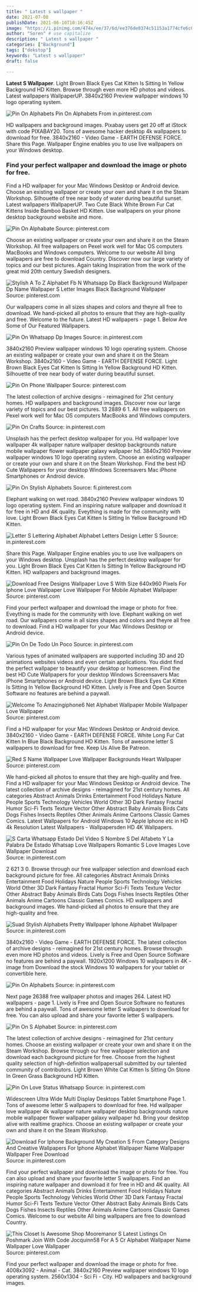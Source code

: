 ```yaml
---
title: " Latest s wallpaper "
date: 2021-07-08
publishDate: 2021-06-10T10:16:45Z
image: "https://i.pinimg.com/474x/ee/37/6d/ee376de0374c51153a1774cfe6c048fe.jpg"
author: "Soren" # use capitalize
description: " Latest s wallpaper "
categories: ["Background"]
tags: ["dekstop"]
keywords: "Latest s wallpaper"
draft: false

---
```



**Latest S Wallpaper**. Light Brown Black Eyes Cat Kitten Is Sitting In Yellow Background HD Kitten. Browse through even more HD photos and videos. Latest wallpapers WallpaperUP. 3840x2160 Preview wallpaper windows 10 logo operating system.

![Pin On Alphabets](https://i.pinimg.com/736x/fa/ee/81/faee8177802a69a129f9ebec3b63ba5d.jpg "Pin On Alphabets")
Pin On Alphabets From in.pinterest.com


HD wallpapers and background images. Pixabay users get 20 off at iStock with code PIXABAY20. Tons of awesome hacker desktop 4k wallpapers to download for free. 3840x2160 - Video Game - EARTH DEFENSE FORCE. Share this Page. Wallpaper Engine enables you to use live wallpapers on your Windows desktop.

### Find your perfect wallpaper and download the image or photo for free.

Find a HD wallpaper for your Mac Windows Desktop or Android device. Choose an existing wallpaper or create your own and share it on the Steam Workshop. Silhouette of tree near body of water during beautiful sunset. Latest wallpapers WallpaperUP. Two Cute Black White Brown Fur Cat Kittens Inside Bamboo Basket HD Kitten. Use wallpapers on your phone desktop background website and more.


![Pin On Alphabate](https://i.pinimg.com/736x/9c/2e/96/9c2e96a29462148b15b67bff4f182d4c.jpg "Pin On Alphabate")
Source: pinterest.com

Choose an existing wallpaper or create your own and share it on the Steam Workshop. All free wallpapers on Pexel work well for Mac OS computers MacBooks and Windows computers. Welcome to our website All bing wallpapers are free to download Country. Discover now our large variety of topics and our best pictures. Again taking Inspiration from the work of the great mid 20th century Swedish designers.

![Stylish A To Z Alphabet Fb N Whatsapp Dp Black Background Wallpaper Dp Name Wallpaper S Letter Images Black Background Wallpaper](https://i.pinimg.com/564x/5e/b4/93/5eb493897a9b730234cadfe54b52df60.jpg "Stylish A To Z Alphabet Fb N Whatsapp Dp Black Background Wallpaper Dp Name Wallpaper S Letter Images Black Background Wallpaper")
Source: pinterest.com

Our wallpapers come in all sizes shapes and colors and theyre all free to download. We hand-picked all photos to ensure that they are high-quality and free. Welcome to the future. Latest HD wallpapers - page 1. Below Are Some of Our Featured Wallpapers.

![Pin On Whatsapp Dp Images](https://i.pinimg.com/474x/76/10/66/761066e91de4a8b16caead45a7917e8a.jpg "Pin On Whatsapp Dp Images")
Source: in.pinterest.com

3840x2160 Preview wallpaper windows 10 logo operating system. Choose an existing wallpaper or create your own and share it on the Steam Workshop. 3840x2160 - Video Game - EARTH DEFENSE FORCE. Light Brown Black Eyes Cat Kitten Is Sitting In Yellow Background HD Kitten. Silhouette of tree near body of water during beautiful sunset.

![Pin On Phone Wallpaper](https://i.pinimg.com/originals/4b/c6/0f/4bc60fe29171b9dff64258d8ede20437.jpg "Pin On Phone Wallpaper")
Source: pinterest.com

The latest collection of archive designs - reimagined for 21st century homes. HD wallpapers and background images. Discover now our large variety of topics and our best pictures. 13 2889 6 1. All free wallpapers on Pexel work well for Mac OS computers MacBooks and Windows computers.

![Pin On Crafts](https://i.pinimg.com/736x/23/a9/f2/23a9f269e729f2ec2786bfde813fc020.jpg "Pin On Crafts")
Source: in.pinterest.com

Unsplash has the perfect desktop wallpaper for you. Hd wallpaper love wallpaper 4k wallpaper nature wallpaper desktop backgrounds nature mobile wallpaper flower wallpaper galaxy wallpaper hd. 3840x2160 Preview wallpaper windows 10 logo operating system. Choose an existing wallpaper or create your own and share it on the Steam Workshop. Find the best HD Cute Wallpapers for your desktop Windows Screensavers Mac iPhone Smartphones or Android device.

![Pin On Stylish Alphabets](https://i.pinimg.com/originals/c0/6c/92/c06c92a41e96ba9d3ba71a4f92bf7460.jpg "Pin On Stylish Alphabets")
Source: fi.pinterest.com

Elephant walking on wet road. 3840x2160 Preview wallpaper windows 10 logo operating system. Find an inspiring nature wallpaper and download it for free in HD and 4K quality. Eveything is made for the community with love. Light Brown Black Eyes Cat Kitten Is Sitting In Yellow Background HD Kitten.

![Letter S Lettering Alphabet Alphabet Letters Design Letter S](https://i.pinimg.com/originals/f7/d1/f6/f7d1f6e0b80a580c6b5724e13fb06356.jpg "Letter S Lettering Alphabet Alphabet Letters Design Letter S")
Source: in.pinterest.com

Share this Page. Wallpaper Engine enables you to use live wallpapers on your Windows desktop. Unsplash has the perfect desktop wallpaper for you. Light Brown Black Eyes Cat Kitten Is Sitting In Yellow Background HD Kitten. HD wallpapers and background images.

![Download Free Designs Wallpaper Love S With Size 640x960 Pixels For Iphone Love Wallpaper Love Wallpaper For Mobile Alphabet Wallpaper](https://i.pinimg.com/originals/58/4b/3b/584b3b33bda4265d36d99ff2e5697302.jpg "Download Free Designs Wallpaper Love S With Size 640x960 Pixels For Iphone Love Wallpaper Love Wallpaper For Mobile Alphabet Wallpaper")
Source: pinterest.com

Find your perfect wallpaper and download the image or photo for free. Eveything is made for the community with love. Elephant walking on wet road. Our wallpapers come in all sizes shapes and colors and theyre all free to download. Find a HD wallpaper for your Mac Windows Desktop or Android device.

![Pin On De Todo Un Poco](https://i.pinimg.com/564x/99/18/c3/9918c3e8fb83741ccb38abb679bb9c31.jpg "Pin On De Todo Un Poco")
Source: in.pinterest.com

Various types of animated wallpapers are supported including 3D and 2D animations websites videos and even certain applications. You didnt find the perfect wallpaper to beautify your desktop or homescreen. Find the best HD Cute Wallpapers for your desktop Windows Screensavers Mac iPhone Smartphones or Android device. Light Brown Black Eyes Cat Kitten Is Sitting In Yellow Background HD Kitten. Lively is Free and Open Source Software no features are behind a paywall.

![Welcome To Amazingiphone6 Net Alphabet Wallpaper Mobile Wallpaper Love Wallpaper](https://i.pinimg.com/originals/ff/37/60/ff3760ebbcfe114df0f96d0d72015932.jpg "Welcome To Amazingiphone6 Net Alphabet Wallpaper Mobile Wallpaper Love Wallpaper")
Source: pinterest.com

Find a HD wallpaper for your Mac Windows Desktop or Android device. 3840x2160 - Video Game - EARTH DEFENSE FORCE. White Long Fur Cat Kitten In Blue Black Background HD Kitten. Tons of awesome letter S wallpapers to download for free. Keep Us Alive Be Patreon.

![Red S Name Wallpaper Love Wallpaper Backgrounds Heart Wallpaper](https://i.pinimg.com/originals/32/27/2a/32272a1d5fa11883e435e8779820e40a.jpg "Red S Name Wallpaper Love Wallpaper Backgrounds Heart Wallpaper")
Source: pinterest.com

We hand-picked all photos to ensure that they are high-quality and free. Find a HD wallpaper for your Mac Windows Desktop or Android device. The latest collection of archive designs - reimagined for 21st century homes. All categories Abstract Animals Drinks Entertainment Food Holidays Nature People Sports Technology Vehicles World Other 3D Dark Fantasy Fractal Humor Sci-Fi Texts Texture Vector Other Abstract Baby Animals Birds Cats Dogs Fishes Insects Reptiles Other Animals Anime Cartoons Classic Games Comics. Latest Wallpapers for Android Windows 10 Apple Iphone etc in HD 4k Resolution Latest Wallpapers - Wallpapersden HD 4K Wallpapers.

![S Carta Whatsapp Estado Del Video S Nombre S Del Alfabeto Y La Palabra De Estado Whatsap Love Wallpapers Romantic S Love Images Love Wallpaper Download](https://i.pinimg.com/564x/8b/42/e7/8b42e78f44d7e81fdd7e7555a9c8fe3d.jpg "S Carta Whatsapp Estado Del Video S Nombre S Del Alfabeto Y La Palabra De Estado Whatsap Love Wallpapers Romantic S Love Images Love Wallpaper Download")
Source: in.pinterest.com

2 621 3 0. Browse through our free wallpaper selection and download each background picture for free. All categories Abstract Animals Drinks Entertainment Food Holidays Nature People Sports Technology Vehicles World Other 3D Dark Fantasy Fractal Humor Sci-Fi Texts Texture Vector Other Abstract Baby Animals Birds Cats Dogs Fishes Insects Reptiles Other Animals Anime Cartoons Classic Games Comics. HD wallpapers and background images. We hand-picked all photos to ensure that they are high-quality and free.

![Suad Stylish Alphabets Pretty Wallpaper Iphone Alphabet Wallpaper](https://i.pinimg.com/736x/91/60/51/9160518aaa159cec438090415e01086b.jpg "Suad Stylish Alphabets Pretty Wallpaper Iphone Alphabet Wallpaper")
Source: in.pinterest.com

3840x2160 - Video Game - EARTH DEFENSE FORCE. The latest collection of archive designs - reimagined for 21st century homes. Browse through even more HD photos and videos. Lively is Free and Open Source Software no features are behind a paywall. 1920x1200 Windows 10 wallpapers in 4K - image from Download the stock Windows 10 wallpapers for your tablet or convertible here.

![Pin On Alphabets](https://i.pinimg.com/736x/fa/ee/81/faee8177802a69a129f9ebec3b63ba5d.jpg "Pin On Alphabets")
Source: in.pinterest.com

Next page 26388 free wallpaper photos and images 264. Latest HD wallpapers - page 1. Lively is Free and Open Source Software no features are behind a paywall. Tons of awesome letter S wallpapers to download for free. You can also upload and share your favorite letter S wallpapers.

![Pin On S Alphabet](https://i.pinimg.com/736x/44/08/a0/4408a00eb19bf70913393024eeb06af8.jpg "Pin On S Alphabet")
Source: in.pinterest.com

The latest collection of archive designs - reimagined for 21st century homes. Choose an existing wallpaper or create your own and share it on the Steam Workshop. Browse through our free wallpaper selection and download each background picture for free. Choose from the highest quality selection of high-definition wallpapersall submitted by our talented community of contributors. Light Brown White Cat Kitten Is Sitting On Stone In Green Grass Background HD Kitten.

![Pin On Love Status Whatsapp](https://i.pinimg.com/564x/5b/41/cc/5b41ccf538dcf5cc611881e90ddb3ef1.jpg "Pin On Love Status Whatsapp")
Source: in.pinterest.com

Widescreen Ultra Wide Multi Display Desktops Tablet Smartphone Page 1. Tons of awesome letter S wallpapers to download for free. Hd wallpaper love wallpaper 4k wallpaper nature wallpaper desktop backgrounds nature mobile wallpaper flower wallpaper galaxy wallpaper hd. Bring your desktop alive with realtime graphics. Choose an existing wallpaper or create your own and share it on the Steam Workshop.

![Download For Iphone Background My Creation S From Category Designs And Creative Wallpapers For Iphone Alphabet Wallpaper Name Wallpaper Wallpaper Free Download](https://i.pinimg.com/originals/38/c9/15/38c915c9cf1fbf7ed1a553df84559ef9.jpg "Download For Iphone Background My Creation S From Category Designs And Creative Wallpapers For Iphone Alphabet Wallpaper Name Wallpaper Wallpaper Free Download")
Source: in.pinterest.com

Find your perfect wallpaper and download the image or photo for free. You can also upload and share your favorite letter S wallpapers. Find an inspiring nature wallpaper and download it for free in HD and 4K quality. All categories Abstract Animals Drinks Entertainment Food Holidays Nature People Sports Technology Vehicles World Other 3D Dark Fantasy Fractal Humor Sci-Fi Texts Texture Vector Other Abstract Baby Animals Birds Cats Dogs Fishes Insects Reptiles Other Animals Anime Cartoons Classic Games Comics. Welcome to our website All bing wallpapers are free to download Country.

![This Closet Is Awesome Shop Mooremanor S Latest Listings On Poshmark Join With Code Jocquinn58 For A 5 Cr Alphabet Wallpaper Name Wallpaper Love Wallpaper](https://i.pinimg.com/474x/ee/37/6d/ee376de0374c51153a1774cfe6c048fe.jpg "This Closet Is Awesome Shop Mooremanor S Latest Listings On Poshmark Join With Code Jocquinn58 For A 5 Cr Alphabet Wallpaper Name Wallpaper Love Wallpaper")
Source: pinterest.com

Find your perfect wallpaper and download the image or photo for free. 4008x3092 - Animal - Cat. 3840x2160 Preview wallpaper windows 10 logo operating system. 2560x1304 - Sci Fi - City. HD wallpapers and background images.

